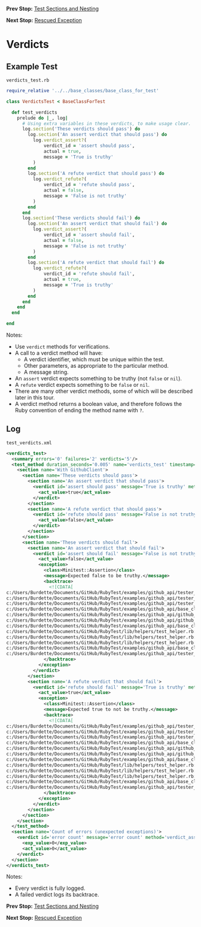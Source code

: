 <!--- GENERATED FILE, DO NOT EDIT --->
**Prev Stop:** [Test Sections and Nesting](./Sections.md#test-sections-and-nesting)

**Next Stop:** [Rescued Exception](./RescuedException.md#rescued-exception)


# Verdicts

## Example Test

<code>verdicts_test.rb</code>
```ruby
require_relative '../../base_classes/base_class_for_test'

class VerdictsTest < BaseClassForTest

  def test_verdicts
    prelude do |_, log|
      # Using extra variables in these verdicts, to make usage clear.
      log.section('These verdicts should pass') do
        log.section('An assert verdict that should pass') do
          log.verdict_assert?(
              verdict_id = 'assert should pass',
              actual = true,
              message = 'True is truthy'
          )
        end
        log.section('A refute verdict that should pass') do
          log.verdict_refute?(
              verdict_id = 'refute should pass',
              actual = false,
              message = 'False is not truthy'
          )
        end
      end
      log.section('These verdicts should fail') do
        log.section('An assert verdict that should fail') do
          log.verdict_assert?(
              verdict_id = 'assert should fail',
              actual = false,
              message = 'False is not truthy'
          )
        end
        log.section('A refute verdict that should fail') do
          log.verdict_refute?(
              verdict_id = 'refute should fail',
              actual = true,
              message = 'True is truthy'
          )
        end
      end
    end
  end

end
```

Notes:

- Use `verdict` methods for verifications.
- A call to a verdict method will have:
  - A verdict identifier, which must be unique within the test.
  - Other parameters, as appropriate to the particular method.
  - A message string.
- An `assert` verdict expects something to be truthy (not `false` or `nil`).
- A `refute` verdict expects something to be `false` or `nil`.
- There are many other verdict methods, some of which will be described later in this tour.
- A verdict method returns a boolean value, and therefore follows the Ruby convention of ending the method name with `?`.


## Log

<code>test_verdicts.xml</code>
```xml
<verdicts_test>
  <summary errors='0' failures='2' verdicts='5'/>
  <test_method duration_seconds='0.005' name='verdicts_test' timestamp='2017-10-15-Sun-16.20.56.024'>
    <section name='With GithubClient'>
      <section name='These verdicts should pass'>
        <section name='An assert verdict that should pass'>
          <verdict id='assert should pass' message='True is truthy' method='verdict_assert?' outcome='passed' volatile='false'>
            <act_value>true</act_value>
          </verdict>
        </section>
        <section name='A refute verdict that should pass'>
          <verdict id='refute should pass' message='False is not truthy' method='verdict_refute?' outcome='passed' volatile='false'>
            <act_value>false</act_value>
          </verdict>
        </section>
      </section>
      <section name='These verdicts should fail'>
        <section name='An assert verdict that should fail'>
          <verdict id='assert should fail' message='False is not truthy' method='verdict_assert?' outcome='failed' volatile='false'>
            <act_value>false</act_value>
            <exception>
              <class>Minitest::Assertion</class>
              <message>Expected false to be truthy.</message>
              <backtrace>
                <![CDATA[
c:/Users/Burdette/Documents/GitHub/RubyTest/examples/github_api/tester_tour/tests/verdicts_test.rb:26:in `block (3 levels) in test_verdicts'
c:/Users/Burdette/Documents/GitHub/RubyTest/examples/github_api/tester_tour/tests/verdicts_test.rb:25:in `block (2 levels) in test_verdicts'
c:/Users/Burdette/Documents/GitHub/RubyTest/examples/github_api/tester_tour/tests/verdicts_test.rb:24:in `block in test_verdicts'
c:/Users/Burdette/Documents/GitHub/RubyTest/examples/github_api/base_classes/base_class_for_test.rb:13:in `block (2 levels) in prelude'
c:/Users/Burdette/Documents/GitHub/RubyTest/examples/github_api/github_client.rb:18:in `block in with'
c:/Users/Burdette/Documents/GitHub/RubyTest/examples/github_api/github_client.rb:14:in `with'
c:/Users/Burdette/Documents/GitHub/RubyTest/examples/github_api/base_classes/base_class_for_test.rb:12:in `block in prelude'
c:/Users/Burdette/Documents/GitHub/RubyTest/lib/helpers/test_helper.rb:23:in `block (2 levels) in test'
c:/Users/Burdette/Documents/GitHub/RubyTest/lib/helpers/test_helper.rb:22:in `block in test'
c:/Users/Burdette/Documents/GitHub/RubyTest/lib/helpers/test_helper.rb:21:in `test'
c:/Users/Burdette/Documents/GitHub/RubyTest/examples/github_api/base_classes/base_class_for_test.rb:11:in `prelude'
c:/Users/Burdette/Documents/GitHub/RubyTest/examples/github_api/tester_tour/tests/verdicts_test.rb:6:in `test_verdicts']]>
              </backtrace>
            </exception>
          </verdict>
        </section>
        <section name='A refute verdict that should fail'>
          <verdict id='refute should fail' message='True is truthy' method='verdict_refute?' outcome='failed' volatile='false'>
            <act_value>true</act_value>
            <exception>
              <class>Minitest::Assertion</class>
              <message>Expected true to not be truthy.</message>
              <backtrace>
                <![CDATA[
c:/Users/Burdette/Documents/GitHub/RubyTest/examples/github_api/tester_tour/tests/verdicts_test.rb:33:in `block (3 levels) in test_verdicts'
c:/Users/Burdette/Documents/GitHub/RubyTest/examples/github_api/tester_tour/tests/verdicts_test.rb:32:in `block (2 levels) in test_verdicts'
c:/Users/Burdette/Documents/GitHub/RubyTest/examples/github_api/tester_tour/tests/verdicts_test.rb:24:in `block in test_verdicts'
c:/Users/Burdette/Documents/GitHub/RubyTest/examples/github_api/base_classes/base_class_for_test.rb:13:in `block (2 levels) in prelude'
c:/Users/Burdette/Documents/GitHub/RubyTest/examples/github_api/github_client.rb:18:in `block in with'
c:/Users/Burdette/Documents/GitHub/RubyTest/examples/github_api/github_client.rb:14:in `with'
c:/Users/Burdette/Documents/GitHub/RubyTest/examples/github_api/base_classes/base_class_for_test.rb:12:in `block in prelude'
c:/Users/Burdette/Documents/GitHub/RubyTest/lib/helpers/test_helper.rb:23:in `block (2 levels) in test'
c:/Users/Burdette/Documents/GitHub/RubyTest/lib/helpers/test_helper.rb:22:in `block in test'
c:/Users/Burdette/Documents/GitHub/RubyTest/lib/helpers/test_helper.rb:21:in `test'
c:/Users/Burdette/Documents/GitHub/RubyTest/examples/github_api/base_classes/base_class_for_test.rb:11:in `prelude'
c:/Users/Burdette/Documents/GitHub/RubyTest/examples/github_api/tester_tour/tests/verdicts_test.rb:6:in `test_verdicts']]>
              </backtrace>
            </exception>
          </verdict>
        </section>
      </section>
    </section>
  </test_method>
  <section name='Count of errors (unexpected exceptions)'>
    <verdict id='error count' message='error count' method='verdict_assert_equal?' outcome='passed' volatile='true'>
      <exp_value>0</exp_value>
      <act_value>0</act_value>
    </verdict>
  </section>
</verdicts_test>
```

Notes:

- Every verdict is fully logged.
- A failed verdict logs its backtrace.

**Prev Stop:** [Test Sections and Nesting](./Sections.md#test-sections-and-nesting)

**Next Stop:** [Rescued Exception](./RescuedException.md#rescued-exception)

